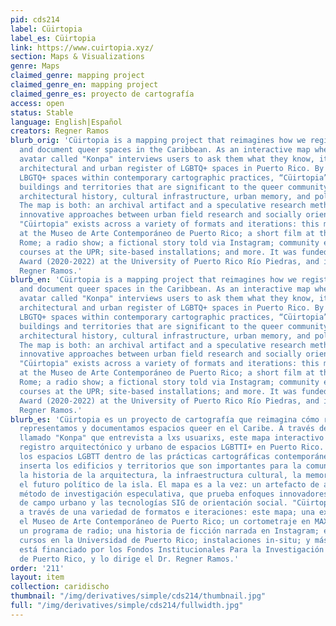 ```yaml
---
pid: cds214
label: Cüirtopia
label_es: Cüirtopia
link: https://www.cuirtopia.xyz/
section: Maps & Visualizations
genre: Maps
claimed_genre: mapping project
claimed_genre_en: mapping project
claimed_genre_es: proyecto de cartografía
access: open
status: Stable
language: English|Español
creators: Regner Ramos
blurb_orig: 'Cüirtopia is a mapping project that reimagines how we register, represent,
  and document queer spaces in the Caribbean. As an interactive map where a digital
  avatar called "Konpa" interviews users to ask them what they know, it is the only
  architectural and urban register of LGBTQ+ spaces in Puerto Rico. By recognizing
  LBGTQ+ spaces within contemporary cartographic practices, “Cüirtopia” inserts the
  buildings and territories that are significant to the queer community into the island’s
  architectural history, cultural infrastructure, urban memory, and political future.
  The map is both: an archival artifact and a speculative research method, testing
  innovative approaches between urban field research and socially oriented GIS technologies.
  "Cüirtopia" exists across a variety of formats and iterations: this map; an exhibition
  at the Museo de Arte Contemporáneo de Puerto Rico; a short film at the MAXXI in
  Rome; a radio show; a fictional story told via Instagram; community events; architecture
  courses at the UPR; site-based installations; and more. It was funded by the FIPI
  Award (2020-2022) at the University of Puerto Rico Río Piedras, and is led by Dr.
  Regner Ramos.'
blurb_en: 'Cüirtopia is a mapping project that reimagines how we register, represent,
  and document queer spaces in the Caribbean. As an interactive map where a digital
  avatar called "Konpa" interviews users to ask them what they know, it is the only
  architectural and urban register of LGBTQ+ spaces in Puerto Rico. By recognizing
  LBGTQ+ spaces within contemporary cartographic practices, “Cüirtopia” inserts the
  buildings and territories that are significant to the queer community into the island’s
  architectural history, cultural infrastructure, urban memory, and political future.
  The map is both: an archival artifact and a speculative research method, testing
  innovative approaches between urban field research and socially oriented GIS technologies.
  "Cüirtopia" exists across a variety of formats and iterations: this map; an exhibition
  at the Museo de Arte Contemporáneo de Puerto Rico; a short film at the MAXXI in
  Rome; a radio show; a fictional story told via Instagram; community events; architecture
  courses at the UPR; site-based installations; and more. It was funded by the FIPI
  Award (2020-2022) at the University of Puerto Rico Río Piedras, and is led by Dr.
  Regner Ramos.'
blurb_es: 'Cüirtopia es un proyecto de cartografía que reimagina cómo registramos,
  representamos y documentamos espacios queer en el Caribe. A través de un avatar
  llamado "Konpa" que entrevista a lxs usuarixs, este mapa interactivo es el único
  registro arquitectónico y urbano de espacios LGBTTI+ en Puerto Rico. Al reconocer
  los espacios LGBTT dentro de las prácticas cartográficas contemporáneas, "Cüirtopia"
  inserta los edificios y territorios que son importantes para la comunidad cüir en
  la historia de la arquitectura, la infraestructura cultural, la memoria urbana y
  el futuro político de la isla. El mapa es a la vez: un artefacto de archivo y un
  método de investigación especulativa, que prueba enfoques innovadores entre la investigación
  de campo urbano y las tecnologías SIG de orientación social. "Cüirtopia" existe
  a través de una variedad de formatos e iteraciones: este mapa; una exhibición en
  el Museo de Arte Contemporáneo de Puerto Rico; un cortometraje en MAXXI en Roma;
  un programa de radio; una historia de ficción narrada en Instagram; eventos comunitarios;
  cursos en la Universidad de Puerto Rico; instalaciones in-situ; y más. El proyecto
  está financiado por los Fondos Institucionales Para la Investigación en la Universidad
  de Puerto Rico, y lo dirige el Dr. Regner Ramos.'
order: '211'
layout: item
collection: caridischo
thumbnail: "/img/derivatives/simple/cds214/thumbnail.jpg"
full: "/img/derivatives/simple/cds214/fullwidth.jpg"
---
```

